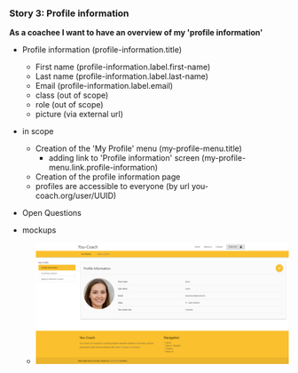       
### Story 3: Profile information
 **As a coachee I want to have an overview of my 'profile information'**   
 
 - Profile information (profile-information.title)
     - First name (profile-information.label.first-name)
     - Last name (profile-information.label.last-name)
     - Email (profile-information.label.email)
     - class (out of scope)
     - role (out of scope)
     - picture (via external url)  
      
 - in scope
     - Creation of the 'My Profile' menu (my-profile-menu.title)
        - adding link to 'Profile information' screen (my-profile-menu.link.profile-information)
     - Creation of the profile information page 
     - profiles are accessible to everyone (by url you-coach.org/user/UUID)    
 
 - Open Questions
 
 - mockups
     - ![signin](../img/my-profile.png)